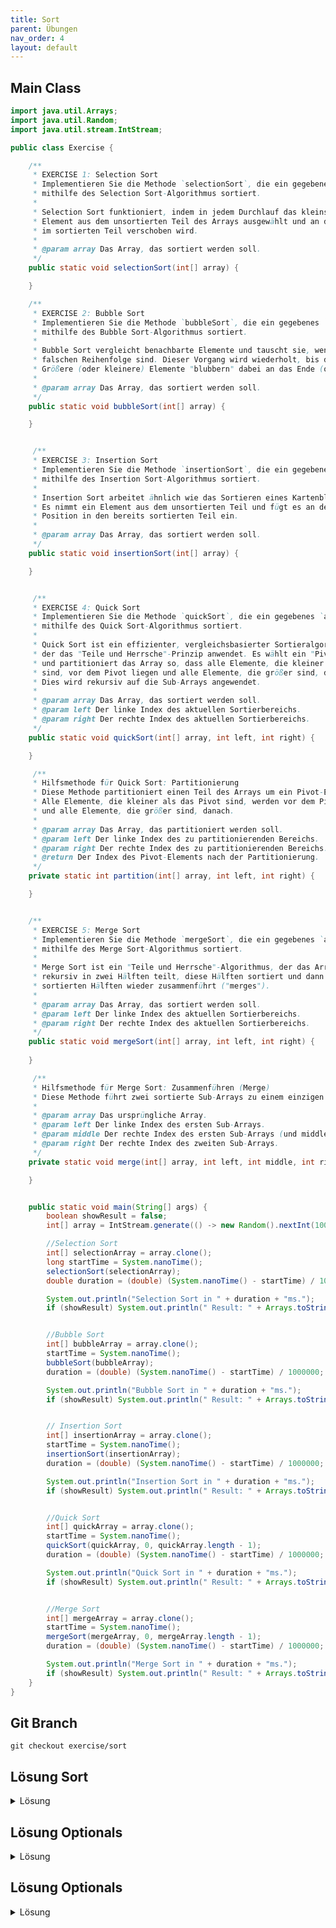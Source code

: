 ```yaml
---
title: Sort
parent: Übungen
nav_order: 4
layout: default
---
```


## Main Class
```java
import java.util.Arrays;
import java.util.Random;
import java.util.stream.IntStream;

public class Exercise {

    /**
     * EXERCISE 1: Selection Sort
     * Implementieren Sie die Methode `selectionSort`, die ein gegebenes `array`
     * mithilfe des Selection Sort-Algorithmus sortiert.
     *
     * Selection Sort funktioniert, indem in jedem Durchlauf das kleinste (oder größte)
     * Element aus dem unsortierten Teil des Arrays ausgewählt und an die richtige Position
     * im sortierten Teil verschoben wird.
     *
     * @param array Das Array, das sortiert werden soll.
     */
    public static void selectionSort(int[] array) {

    }

    /**
     * EXERCISE 2: Bubble Sort
     * Implementieren Sie die Methode `bubbleSort`, die ein gegebenes `array`
     * mithilfe des Bubble Sort-Algorithmus sortiert.
     *
     * Bubble Sort vergleicht benachbarte Elemente und tauscht sie, wenn sie in der
     * falschen Reihenfolge sind. Dieser Vorgang wird wiederholt, bis das Array sortiert ist.
     * Größere (oder kleinere) Elemente "blubbern" dabei an das Ende (oder den Anfang) des Arrays.
     *
     * @param array Das Array, das sortiert werden soll.
     */
    public static void bubbleSort(int[] array) {

    }


     /**
     * EXERCISE 3: Insertion Sort
     * Implementieren Sie die Methode `insertionSort`, die ein gegebenes `array`
     * mithilfe des Insertion Sort-Algorithmus sortiert.
     *
     * Insertion Sort arbeitet ähnlich wie das Sortieren eines Kartenblatts:
     * Es nimmt ein Element aus dem unsortierten Teil und fügt es an der richtigen
     * Position in den bereits sortierten Teil ein.
     *
     * @param array Das Array, das sortiert werden soll.
     */
    public static void insertionSort(int[] array) {

    }


     /**
     * EXERCISE 4: Quick Sort
     * Implementieren Sie die Methode `quickSort`, die ein gegebenes `array`
     * mithilfe des Quick Sort-Algorithmus sortiert.
     *
     * Quick Sort ist ein effizienter, vergleichsbasierter Sortieralgorithmus,
     * der das "Teile und Herrsche"-Prinzip anwendet. Es wählt ein "Pivot"-Element
     * und partitioniert das Array so, dass alle Elemente, die kleiner als das Pivot
     * sind, vor dem Pivot liegen und alle Elemente, die größer sind, danach.
     * Dies wird rekursiv auf die Sub-Arrays angewendet.
     *
     * @param array Das Array, das sortiert werden soll.
     * @param left Der linke Index des aktuellen Sortierbereichs.
     * @param right Der rechte Index des aktuellen Sortierbereichs.
     */
    public static void quickSort(int[] array, int left, int right) {

    }

     /**
     * Hilfsmethode für Quick Sort: Partitionierung
     * Diese Methode partitioniert einen Teil des Arrays um ein Pivot-Element herum.
     * Alle Elemente, die kleiner als das Pivot sind, werden vor dem Pivot platziert,
     * und alle Elemente, die größer sind, danach.
     *
     * @param array Das Array, das partitioniert werden soll.
     * @param left Der linke Index des zu partitionierenden Bereichs.
     * @param right Der rechte Index des zu partitionierenden Bereichs.
     * @return Der Index des Pivot-Elements nach der Partitionierung.
     */
    private static int partition(int[] array, int left, int right) {

    }


    /**
     * EXERCISE 5: Merge Sort
     * Implementieren Sie die Methode `mergeSort`, die ein gegebenes `array`
     * mithilfe des Merge Sort-Algorithmus sortiert.
     *
     * Merge Sort ist ein "Teile und Herrsche"-Algorithmus, der das Array
     * rekursiv in zwei Hälften teilt, diese Hälften sortiert und dann die
     * sortierten Hälften wieder zusammenführt ("merges").
     *
     * @param array Das Array, das sortiert werden soll.
     * @param left Der linke Index des aktuellen Sortierbereichs.
     * @param right Der rechte Index des aktuellen Sortierbereichs.
     */
    public static void mergeSort(int[] array, int left, int right) {
    
    }

     /**
     * Hilfsmethode für Merge Sort: Zusammenführen (Merge)
     * Diese Methode führt zwei sortierte Sub-Arrays zu einem einzigen sortierten Array zusammen.
     *
     * @param array Das ursprüngliche Array.
     * @param left Der linke Index des ersten Sub-Arrays.
     * @param middle Der rechte Index des ersten Sub-Arrays (und middle + 1 ist der linke Index des zweiten).
     * @param right Der rechte Index des zweiten Sub-Arrays.
     */
    private static void merge(int[] array, int left, int middle, int right) {

    }


    public static void main(String[] args) {
        boolean showResult = false;
        int[] array = IntStream.generate(() -> new Random().nextInt(100)).limit(50).toArray();

        //Selection Sort
        int[] selectionArray = array.clone();
        long startTime = System.nanoTime();
        selectionSort(selectionArray);
        double duration = (double) (System.nanoTime() - startTime) / 1000000;

        System.out.println("Selection Sort in " + duration + "ms.");
        if (showResult) System.out.println(" Result: " + Arrays.toString(selectionArray));


        //Bubble Sort
        int[] bubbleArray = array.clone();
        startTime = System.nanoTime();
        bubbleSort(bubbleArray);
        duration = (double) (System.nanoTime() - startTime) / 1000000;

        System.out.println("Bubble Sort in " + duration + "ms.");
        if (showResult) System.out.println(" Result: " + Arrays.toString(bubbleArray));


        // Insertion Sort
        int[] insertionArray = array.clone();
        startTime = System.nanoTime();
        insertionSort(insertionArray);
        duration = (double) (System.nanoTime() - startTime) / 1000000;

        System.out.println("Insertion Sort in " + duration + "ms.");
        if (showResult) System.out.println(" Result: " + Arrays.toString(insertionArray));


        //Quick Sort
        int[] quickArray = array.clone();
        startTime = System.nanoTime();
        quickSort(quickArray, 0, quickArray.length - 1);
        duration = (double) (System.nanoTime() - startTime) / 1000000;

        System.out.println("Quick Sort in " + duration + "ms.");
        if (showResult) System.out.println(" Result: " + Arrays.toString(quickArray));


        //Merge Sort
        int[] mergeArray = array.clone();
        startTime = System.nanoTime();
        mergeSort(mergeArray, 0, mergeArray.length - 1);
        duration = (double) (System.nanoTime() - startTime) / 1000000;

        System.out.println("Merge Sort in " + duration + "ms.");
        if (showResult) System.out.println(" Result: " + Arrays.toString(mergeArray));
    }
}
```

## Git Branch
```console
git checkout exercise/sort
```

## Lösung Sort

<details>
    <summary>
        Lösung
    </summary>
<div class="my-code-container">
    <h2>Solution Class</h2>
    {% highlight java %}import java.util.Arrays;
import java.util.Random;
import java.util.stream.IntStream;

public class Solution {


    /**
     * EXERCISE 1: Selection Sort
     * Implementieren Sie die Methode `selectionSort`, die ein gegebenes `array`
     * mithilfe des Selection Sort-Algorithmus sortiert.
     *
     * Selection Sort funktioniert, indem in jedem Durchlauf das kleinste (oder größte)
     * Element aus dem unsortierten Teil des Arrays ausgewählt und an die richtige Position
     * im sortierten Teil verschoben wird.
     *
     * @param array Das Array, das sortiert werden soll.
     */
    public static void selectionSort(int[] array) {
        int arrayLength = array.length;

        // loop over each value of the array
        for (int currentPosition = 0; currentPosition < arrayLength - 1; currentPosition++) {
            int minimumIndex = currentPosition;

            // Find the smallest element in the unsorted portion by looping over the remaining array
            // unsorted partition = part of the array that comes after currentIndex
            for (int index = currentPosition + 1; index < arrayLength; index++) {
                if (array[index] < array[minimumIndex]) {
                    // if a value lower than the one at currentIndex is found
                    // set minimumIndex to index of lower value
                    minimumIndex = index;
                }
            }

            // Swap the found new minimum element with the currentIndex element
            // by temporary storing minimum element in a new variable
            // and swapping the elements then
            int temporary = array[minimumIndex];
            array[minimumIndex] = array[currentPosition];
            array[currentPosition] = temporary;
        }
    }

    /**
     * EXERCISE 2: Bubble Sort
     * Implementieren Sie die Methode `bubbleSort`, die ein gegebenes `array`
     * mithilfe des Bubble Sort-Algorithmus sortiert.
     *
     * Bubble Sort vergleicht benachbarte Elemente und tauscht sie, wenn sie in der
     * falschen Reihenfolge sind. Dieser Vorgang wird wiederholt, bis das Array sortiert ist.
     * Größere (oder kleinere) Elemente "blubbern" dabei an das Ende (oder den Anfang) des Arrays.
     *
     * @param array Das Array, das sortiert werden soll.
     */
    public static void bubbleSort(int[] array) {
        int arrayLength = array.length;

        // has n passes over the complete array (minus the sorted parts)
        // In each pass the greatest, then second greatest, third greatest etc elements is found

        // Outer loop to control the number of passes
        for (int pass = 0; pass < arrayLength - 1; pass++) {
            // Inner loop for each pass
            for (int index = 0; index < arrayLength - pass - 1; index++) {
                // Each element at index is compared to element at next index
                // and swapped if it is greater
                // high values at the beginning of the array are pushed to the end
                // lower values stay where they are
                if (array[index] > array[index + 1]) {
                    int temporary = array[index];
                    array[index] = array[index + 1];
                    array[index + 1] = temporary;
                }
            }
            // After each pass, the next largest element is set to its correct position
        }
    }


    /**
     * EXERCISE 3: Insertion Sort
     * Implementieren Sie die Methode `insertionSort`, die ein gegebenes `array`
     * mithilfe des Insertion Sort-Algorithmus sortiert.
     *
     * Insertion Sort arbeitet ähnlich wie das Sortieren eines Kartenblatts:
     * Es nimmt ein Element aus dem unsortierten Teil und fügt es an der richtigen
     * Position in den bereits sortierten Teil ein.
     *
     * @param array Das Array, das sortiert werden soll.
     */
    public static void insertionSort(int[] array) {
        int arrayLength = array.length;

        // Start from the second element (index 1)
        for (int index = 1; index < arrayLength; index++) {
            // currentValue is the element we want to place at the correct position in the sorted part
            int currentValue = array[index];

            // compare it with the element before currentValue
            int position = index;

            // Second loop:
            // Shift elements of the sorted part of the array that are greater than currentValue
            // one position to the right to make room for currentValue
            while (position > 0 && array[position - 1] > currentValue) {
                array[position] = array[position - 1]; // Move the larger element one position to the right
                // Move position index to the previous position
                // where correct placed currentValue will be inserted
                position--;
            }

            // Place currentValue at its correct position so that elements before it are sorted
            array[position] = currentValue;
        }
    }


    /**
     * EXERCISE 4: Quick Sort
     * Implementieren Sie die Methode `quickSort`, die ein gegebenes `array`
     * mithilfe des Quick Sort-Algorithmus sortiert.
     *
     * Quick Sort ist ein effizienter, vergleichsbasierter Sortieralgorithmus,
     * der das "Teile und Herrsche"-Prinzip anwendet. Es wählt ein "Pivot"-Element
     * und partitioniert das Array so, dass alle Elemente, die kleiner als das Pivot
     * sind, vor dem Pivot liegen und alle Elemente, die größer sind, danach.
     * Dies wird rekursiv auf die Sub-Arrays angewendet.
     *
     * @param array Das Array, das sortiert werden soll.
     * @param left Der linke Index des aktuellen Sortierbereichs.
     * @param right Der rechte Index des aktuellen Sortierbereichs.
     */
    public static void quickSort(int[] array, int left, int right) {
        // Only proceed if there are at least two elements to sort
        if (left < right) {
            // Partition the array: place one element ('pivot element') in its correct position
            // All elements smaller than pivot are moved to its left
            // All elements greater are moved to its right
            int partitionIndex = partition(array, left, right);

            // Recursively apply quicksort to the left partition (elements before pivot)
            quickSort(array, left, partitionIndex - 1);

            // Recursively apply quicksort to the right partition (elements after pivot)
            quickSort(array, partitionIndex + 1, right);
        }
    }

    /**
     * Hilfsmethode für Quick Sort: Partitionierung
     * Diese Methode partitioniert einen Teil des Arrays um ein Pivot-Element herum.
     * Alle Elemente, die kleiner als das Pivot sind, werden vor dem Pivot platziert,
     * und alle Elemente, die größer sind, danach.
     *
     * @param array Das Array, das partitioniert werden soll.
     * @param left Der linke Index des zu partitionierenden Bereichs.
     * @param right Der rechte Index des zu partitionierenden Bereichs.
     * @return Der Index des Pivot-Elements nach der Partitionierung.
     */
    private static int partition(int[] array, int left, int right) {
        // Choose the last element as the pivot (convenience)
        int pivot = array[right];

        // i is the index of the smaller element
        // it starts one position before the 'left' index
        // initially setting i to -1 (aso left is 0 at the beginning)
        int i = left - 1;

        // j goes from left to right-1 (one before pivot)
        for (int j = left; j < right; j++) {
            // If current element is smaller than pivot
            if (array[j] < pivot) {
                i++; // Move i to the right, to make room for a smaller element

                // Swap array[i] and array[j] (smaller element)
                // so that smaller elements stay on the left
                int temporary = array[i];
                array[i] = array[j];
                array[j] = temporary;
            }
        }

        // After the loop, place the pivot after the last smaller element
        // So that pivot is at its correct sorted position
        // and all smaller values are on the left side, greater values on the right
        int temporary = array[i + 1];
        array[i + 1] = array[right];
        array[right] = temporary;

        // Return the index where the pivot is placed
        return i + 1;
    }


    /**
     * EXERCISE 5: Merge Sort
     * Implementieren Sie die Methode `mergeSort`, die ein gegebenes `array`
     * mithilfe des Merge Sort-Algorithmus sortiert.
     *
     * Merge Sort ist ein "Teile und Herrsche"-Algorithmus, der das Array
     * rekursiv in zwei Hälften teilt, diese Hälften sortiert und dann die
     * sortierten Hälften wieder zusammenführt ("merges").
     *
     * @param array Das Array, das sortiert werden soll.
     * @param left Der linke Index des aktuellen Sortierbereichs.
     * @param right Der rechte Index des aktuellen Sortierbereichs.
     */
    public static void mergeSort(int[] array, int left, int right) {
        // Check if there are at least two elements to sort in array
        if (left < right) {
            // Find the middle index to divide the array into two halves
            int middle = (left + right) / 2;

            // Recursively sort the first half
            // Each recursive call runs itself again until there is only one element in first half
            // then starts with the recursive returns and continues to recurse calls of second half
            mergeSort(array, left, middle);

            // Recursively sort the second half
            mergeSort(array, middle + 1, right);

            // Merge the two sorted halves
            // Is only called when array is split in all recursive parts
                // means: Array is split in many recursive sub-parts
                    // containing a left and a right value
            // merge function then recursively merges the small parts into greater parts
            // until the whole array is sorted
            merge(array, left, middle, right);
        }
    }

    /**
     * Hilfsmethode für Merge Sort: Zusammenführen (Merge)
     * Diese Methode führt zwei sortierte Sub-Arrays zu einem einzigen sortierten Array zusammen.
     *
     * @param array Das ursprüngliche Array.
     * @param left Der linke Index des ersten Sub-Arrays.
     * @param middle Der rechte Index des ersten Sub-Arrays (und middle + 1 ist der linke Index des zweiten).
     * @param right Der rechte Index des zweiten Sub-Arrays.
     */
    private static void merge(int[] array, int left, int middle, int right) {
        // Find lengths of the two subarrays to be merged
        // in first call this will just be one value per subarray
        int leftArrayLength = middle - left + 1;
        int rightArrayLength = right - middle;

        // Create temporary arrays to hold the elements of the two halves
        int[] leftArray = new int[leftArrayLength];
        int[] rightArray = new int[rightArrayLength];

        // Copy the data into the temporary arrays
        for (int i = 0; i < leftArrayLength; ++i)
            leftArray[i] = array[left + i];
        for (int j = 0; j < rightArrayLength; ++j)
            rightArray[j] = array[middle + 1 + j];

        // Initial indexes of first and second subarrays
        int i = 0;
        int j = 0;

        // Initial index of the merged subarray
        int k = left;

        // Compare elements from leftArray and rightArray
        // and copy the smaller one into the original array
        while (i < leftArrayLength && j < rightArrayLength) {
            if (leftArray[i] <= rightArray[j]) {
                array[k] = leftArray[i];
                i++;
            } else {
                array[k] = rightArray[j];
                j++;
            }
            k++;
        }

        // Copy any remaining elements from leftArray
        // (RightArray is already copied if exhausted)
        while (i < leftArrayLength) {
            array[k] = leftArray[i];
            i++;
            k++;
        }

        // Copy any remaining elements from rightArray
        while (j < rightArrayLength) {
            array[k] = rightArray[j];
            j++;
            k++;
        }
    }


    public static void main(String[] args) {
        boolean showResult = false;
        int[] array = IntStream.generate(() -> new Random().nextInt(100)).limit(50).toArray();

        //Selection Sort
        int[] selectionArray = array.clone();
        long startTime = System.nanoTime();
        selectionSort(selectionArray);
        double duration = (double) (System.nanoTime() - startTime) / 1000000;

        System.out.println("Selection Sort in " + duration + "ms.");
        if (showResult) System.out.println(" Result: " + Arrays.toString(selectionArray));


        //Bubble Sort
        int[] bubbleArray = array.clone();
        startTime = System.nanoTime();
        bubbleSort(bubbleArray);
        duration = (double) (System.nanoTime() - startTime) / 1000000;

        System.out.println("Bubble Sort in " + duration + "ms.");
        if (showResult) System.out.println(" Result: " + Arrays.toString(bubbleArray));


        // Insertion Sort
        int[] insertionArray = array.clone();
        startTime = System.nanoTime();
        insertionSort(insertionArray);
        duration = (double) (System.nanoTime() - startTime) / 1000000;

        System.out.println("Insertion Sort in " + duration + "ms.");
        if (showResult) System.out.println(" Result: " + Arrays.toString(insertionArray));


        //Quick Sort
        int[] quickArray = array.clone();
        startTime = System.nanoTime();
        quickSort(quickArray, 0, quickArray.length - 1);
        duration = (double) (System.nanoTime() - startTime) / 1000000;

        System.out.println("Quick Sort in " + duration + "ms.");
        if (showResult) System.out.println(" Result: " + Arrays.toString(quickArray));


        //Merge Sort
        int[] mergeArray = array.clone();
        startTime = System.nanoTime();
        mergeSort(mergeArray, 0, mergeArray.length - 1);
        duration = (double) (System.nanoTime() - startTime) / 1000000;

        System.out.println("Merge Sort in " + duration + "ms.");
        if (showResult) System.out.println(" Result: " + Arrays.toString(mergeArray));
    }
}{% endhighlight %}
</div>
</details>

## Lösung Optionals

<details>
    <summary>
        Lösung
    </summary>
<div class="my-code-container">
    <h2>FileSolutions Class</h2>
    {% highlight java %}{% endhighlight %}
</div>
</details>


## Lösung Optionals

<details>
    <summary>
        Lösung
    </summary>
<div class="my-code-container">
    <h2>FileSolutions Class</h2>
    {% highlight java %}{% endhighlight %}
</div>
</details>